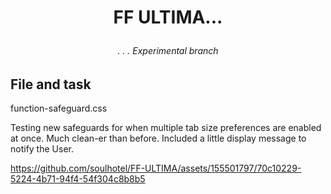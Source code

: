 # <p align="center"> FF ULTIMA... </p>

###### <p align="center">. . . Experimental branch </p>

## File and task

function-safeguard.css

Testing new safeguards for when multiple tab size preferences are enabled at once. Much clean-er than before. Included a little display message to notify the User.

https://github.com/soulhotel/FF-ULTIMA/assets/155501797/70c10229-5224-4b71-94f4-54f304c8b8b5

